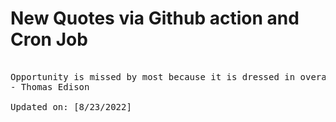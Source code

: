 # New Quotes via Github action and Cron Job

<pre>
<!-- #quote -->
Opportunity is missed by most because it is dressed in overalls and looks like work.
- Thomas Edison

Updated on: [8/23/2022]
<!-- #quoteEnd -->
</pre>
